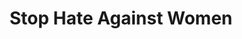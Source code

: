 ---
title: Stop Hate Against Women
ref: share07
fbCover: /frontend/img/share/07/fb.png
layout: share
---